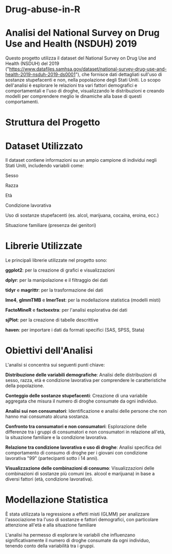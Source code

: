 # Drug-abuse-in-R

# Analisi del National Survey on Drug Use and Health (NSDUH) 2019
Questo progetto utilizza il dataset del National Survey on Drug Use and Health (NSDUH) del 2019 ("https://www.datafiles.samhsa.gov/dataset/national-survey-drug-use-and-health-2019-nsduh-2019-ds0001"), che fornisce dati dettagliati sull'uso di sostanze stupefacenti e non, nella popolazione degli Stati Uniti. Lo scopo dell'analisi è esplorare le relazioni tra vari fattori demografici e comportamentali e l'uso di droghe, visualizzando le distribuzioni e creando 
modelli per comprendere meglio le dinamiche alla base di questi comportamenti.

# Struttura del Progetto

# Dataset Utilizzato
Il dataset contiene informazioni su un ampio campione di individui negli Stati Uniti, includendo variabili come:

Sesso

Razza

Età

Condizione lavorativa

Uso di sostanze stupefacenti (es. alcol, marijuana, cocaina, eroina, ecc.)

Situazione familiare (presenza dei genitori)

# Librerie Utilizzate
Le principali librerie utilizzate nel progetto sono:

**ggplot2**: per la creazione di grafici e visualizzazioni


**dplyr**: per la manipolazione e il filtraggio dei dati

**tidyr** e **magrittr**: per la trasformazione dei dati

**lme4**, **glmmTMB** e **lmerTest**: per la modellazione statistica (modelli misti)

**FactoMineR** e **factoextra**: per l'analisi esplorativa dei dati

**sjPlot**: per la creazione di tabelle descrittive

**haven**: per importare i dati da formati specifici (SAS, SPSS, Stata)

# Obiettivi dell'Analisi
L'analisi si concentra sui seguenti punti chiave:

**Distribuzione delle variabili demografiche**: Analisi delle distribuzioni di sesso, razza, età e condizione lavorativa per comprendere le caratteristiche della popolazione.

**Conteggio delle sostanze stupefacenti**: Creazione di una variabile aggregata che misura il numero di droghe consumate da ogni individuo.

**Analisi sui non consumatori**: Identificazione e analisi delle persone che non hanno mai consumato alcuna sostanza.

**Confronto tra consumatori e non consumatori**: Esplorazione delle differenze tra i gruppi di consumatori e non consumatori in relazione all'età, la situazione familiare e la 
condizione lavorativa.

**Relazione tra condizione lavorativa e uso di droghe**: Analisi specifica del comportamento di consumo di droghe per i giovani con condizione lavorativa "99" (partecipanti sotto i 14 
anni).

**Visualizzazione delle combinazioni di consumo**: Visualizzazioni delle combinazioni di sostanze più comuni (es. alcool e marijuana) in base a diversi fattori (età, condizione 
lavorativa).

# Modellazione Statistica
È stata utilizzata la regressione a effetti misti (GLMM) per analizzare l'associazione tra l'uso di sostanze e fattori demografici, con particolare attenzione all'età e alla situazione 
familiare

L'analisi ha permesso di esplorare le variabili che influenzano significativamente il numero di droghe consumate da ogni individuo, tenendo conto della variabilità tra i gruppi.


